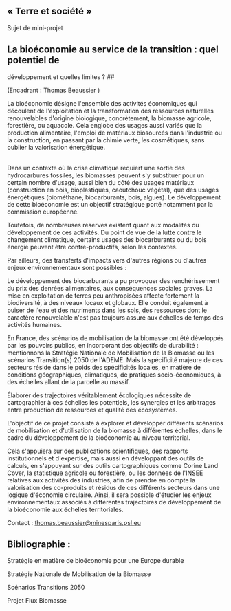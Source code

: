 ## « Terre et société »

Sujet de mini-projet

## La bioéconomie au service de la transition : quel potentiel de
développement et quelles limites ? ## 

(Encadrant : Thomas Beaussier )

La bioéconomie désigne l'ensemble des activités économiques qui
découlent de l'exploitation et la transformation des ressources
naturelles renouvelables d'origine biologique, concrètement, la biomasse
agricole, forestière, ou aquacole. Cela englobe des usages aussi variés
que la production alimentaire, l'emploi de matériaux biosourcés dans
l'industrie ou la construction, en passant par la chimie verte, les
cosmétiques, sans oublier la valorisation énergétique.

\
Dans un contexte où la crise climatique requiert une sortie des
hydrocarbures fossiles, les biomasses peuvent s'y substituer pour un
certain nombre d'usage, aussi bien du côté des usages matériaux
(construction en bois, bioplastiques, caoutchouc végétal), que des
usages énergétiques (biométhane, biocarburants, bois, algues). Le
développement de cette bioéconomie est un objectif stratégique porté
notamment par la commission européenne.

Toutefois, de nombreuses réserves existent quant aux modalités du
développement de ces activités. Du point de vue de la lutte contre le
changement climatique, certains usages des biocarburants ou du bois
énergie peuvent être contre-productifs, selon les contextes.

Par ailleurs, des transferts d'impacts vers d'autres régions ou d'autres
enjeux environnementaux sont possibles :

Le développement des biocarburants a pu provoquer des renchérissement du
prix des denrées alimentaires, aux conséquences sociales graves. La mise
en exploitation de terres peu anthropisées affecte fortement la
biodiversité, à des niveaux locaux et globaux. Elle conduit également à
puiser de l'eau et des nutriments dans les sols, des ressources dont le
caractère renouvelable n'est pas toujours assuré aux échelles de temps
des activités humaines.

En France, des scénarios de mobilisation de la biomasse ont été
développés par les pouvoirs publics, en incorporant des objectifs de
durabilité : mentionnons la Stratégie Nationale de Mobilisation de la
Biomasse ou les scénarios Transition(s) 2050 de l'ADEME. Mais la
spécificité majeure de ces secteurs réside dans le poids des
spécificités locales, en matière de conditions géographiques,
climatiques, de pratiques socio-économiques, à des échelles allant de la
parcelle au massif.

Élaborer des trajectoires véritablement écologiques nécessite de
cartographier à ces échelles les potentiels, les synergies et les
arbitrages entre production de ressources et qualité des écosystèmes.

L'objectif de ce projet consiste à explorer et développer différents
scénarios de mobilisation et d'utilisation de la biomasse à différentes
échelles, dans le cadre du développement de la bioéconomie au niveau
territorial.

Cela s'appuiera sur des publications scientifiques, des rapports
institutionnels et d'expertise, mais aussi en développant des outils de
calculs, en s'appuyant sur des outils cartographiques comme Corine Land
Cover, la statistique agricole ou forestière, ou les données de l'INSEE
relatives aux activités des industries, afin de prendre en compte la
valorisation des co-produits et résidus de ces différents secteurs dans
une logique d'économie circulaire. Ainsi, il sera possible d'étudier les
enjeux environnementaux associés à différentes trajectoires de
développement de la bioéconomie aux échelles territoriales.

Contact : thomas.beaussier@minesparis.psl.eu

## Bibliographie : 

Stratégie en matière de bioéconomie pour une Europe durable

Stratégie Nationale de Mobilisation de la Biomasse

Scénarios Transitions 2050

Projet Flux Biomasse
